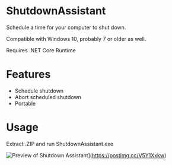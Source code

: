 # ShutdownAssistant

Schedule a time for your computer to shut down.

Compatible with Windows 10, probably 7 or older as well.

Requires .NET Core Runtime

# Features
* Schedule shutdown
* Abort scheduled shutdown
* Portable

# Usage
Extract .ZIP and run ShutdownAssistant.exe

![Preview of Shutdown Assistant](https://i.postimg.cc/Vst6P1yJ/Annotation-2020-03-08-115349.png)](https://postimg.cc/V5Y1Xxkw)
